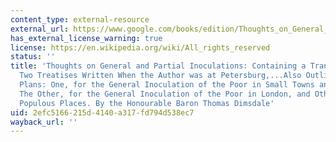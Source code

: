 ```yaml
---
content_type: external-resource
external_url: https://www.google.com/books/edition/Thoughts_on_General_and_Partial_Inoculat/3YoUAAAAQAAJ?hl=en&gbpv=1
has_external_license_warning: true
license: https://en.wikipedia.org/wiki/All_rights_reserved
status: ''
title: 'Thoughts on General and Partial Inoculations: Containing a Translation of
  Two Treatises Written When the Author was at Petersburg,...Also Outlines of Two
  Plans: One, for the General Inoculation of the Poor in Small Towns and Villages.
  The Other, for the General Inoculation of the Poor in London, and Other Large and
  Populous Places. By the Honourable Baron Thomas Dimsdale'
uid: 2efc5166-215d-4140-a317-fd794d538ec7
wayback_url: ''
---
```

